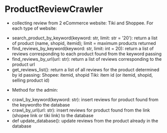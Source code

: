 # ProductReviewCrawler
- collecting review from 2 eCommerce website: Tiki and Shoppee. For each type of website:
+ search_product_by_keyword(keyword: str, limit: str = '20'): 
return a list of product (name, shopid, itemid); limit = maximum products returned
+ find_reviews_by_keyword(keyword: str, limit: int = 20):
return a list of reviews corresponding to each product found from the keyword passing
+ find_reviews_by_url(url: str):
return a list of reviews corresponding to the product url
+ get_reviews_list():
return a list of all reviews for the product determined by id passing:
   Shopee: itemid, shopid
   Tiki: item id (or itemid, shopid, selling product id)
- Method for the admin:
+ crawl_by_keyword(keyword: str):
insert reviews for product found from the keywordto the database
+ crawl_by_url(url: str):
insert reviews for product found from the link (shopee link or tiki link) to the database
+ def update_database():
update reviews from the product already in the database
